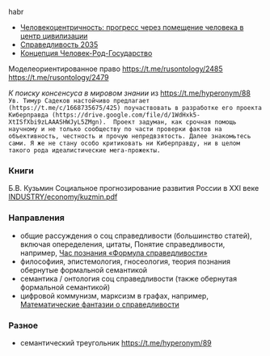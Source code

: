 habr
- [Человекоцентричность: прогресс через помещение человека в центр цивилизации](https://habr.com/ru/companies/ruvds/articles/902514/)
- [Справедливость 2035](https://habr.com/ru/articles/896622/)
- [Концепция Человек-Род-Государство](https://habr.com/ru/articles/909850/)
  
Моделеориентированное право https://t.me/rusontology/2485
https://t.me/rusontology/2479

*К поиску консенсуса в мировом знании* из https://t.me/hyperonym/88
`Ув. Тимур Садеков настойчиво предлагает (https://t.me/c/1668735675/425) поучаствовать в разработке его проекта Киберправда (https://drive.google.com/file/d/1WdHxk5-XtISfXbi9zLAAASHWJyL5ZMgn). 
 Проект задуман, как срочная помощь научному и не только сообществу по части проверки фактов на объективность, честность и прочую непредвзятость. Далее знакомьтесь сами. Я же не стану особо критиковать ни Киберправду, ни в целом такого рода идеалистические мега-прожекты.`



### Книги
Б.В. Кузьмин Социальное прогнозирование развития России в ХХI веке [INDUSTRY/economy/kuzmin.pdf](https://github.com/bpmbpm/doc/blob/main/INDUSTRY/economy/kuzmin.pdf)

### Направления
- общие рассуждения о соц справедливости (большинство статей), включая опеределения, цитаты, Понятие справедливости, например, [Час познания «Формула справедливости»](https://pcpi-plechanova.blogs.donlib.ru/chas-poznanija-formula-spravedlivosti/?doing_wp_cron=1747382404.9261798858642578125000)
- философиия, эпистемология, гносеология, теория познания обернутые формальной семантикой
- семантика / онтология соц справедливости (также обернутая формальной семантикой)
- цифровой коммунизм, марксизм в графах, например, [Математические фантазии о справедливости](https://habr.com/ru/articles/802577/)

### Разное
- семантический треугольник https://t.me/hyperonym/89
